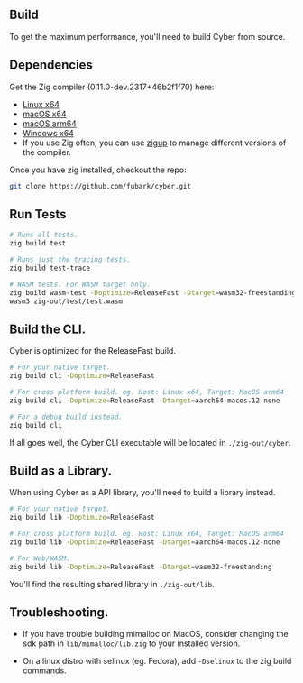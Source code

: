 ## Build
To get the maximum performance, you'll need to build Cyber from source.

## Dependencies
Get the Zig compiler (0.11.0-dev.2317+46b2f1f70) here:
- [Linux x64](https://ziglang.org/builds/zig-linux-x86_64-0.11.0-dev.2317+46b2f1f70.tar.xz)
- [macOS x64](https://ziglang.org/builds/zig-macos-x86_64-0.11.0-dev.2317+46b2f1f70.tar.xz)
- [macOS arm64](https://ziglang.org/builds/zig-macos-aarch64-0.11.0-dev.2317+46b2f1f70.tar.xz)
- [Windows x64](https://ziglang.org/builds/zig-windows-x86_64-0.11.0-dev.2317+46b2f1f70.zip)
- If you use Zig often, you can use [zigup](https://github.com/marler8997/zigup) to manage different versions of the compiler.

Once you have zig installed, checkout the repo:
```sh
git clone https://github.com/fubark/cyber.git
```

## Run Tests
```sh
# Runs all tests.
zig build test

# Runs just the tracing tests.
zig build test-trace

# WASM tests. For WASM target only.
zig build wasm-test -Doptimize=ReleaseFast -Dtarget=wasm32-freestanding
wasm3 zig-out/test/test.wasm
```

## Build the CLI.
Cyber is optimized for the ReleaseFast build.
```sh
# For your native target.
zig build cli -Doptimize=ReleaseFast

# For cross platform build. eg. Host: Linux x64, Target: MacOS arm64
zig build cli -Doptimize=ReleaseFast -Dtarget=aarch64-macos.12-none

# For a debug build instead.
zig build cli
```

If all goes well, the Cyber CLI executable will be located in `./zig-out/cyber`.

## Build as a Library.
When using Cyber as a API library, you'll need to build a library instead.
```sh
# For your native target.
zig build lib -Doptimize=ReleaseFast

# For cross platform build. eg. Host: Linux x64, Target: MacOS arm64
zig build lib -Doptimize=ReleaseFast -Dtarget=aarch64-macos.12-none

# For Web/WASM.
zig build lib -Doptimize=ReleaseFast -Dtarget=wasm32-freestanding
```

You'll find the resulting shared library in `./zig-out/lib`.

## Troubleshooting.
- If you have trouble building mimalloc on MacOS, consider changing the sdk path in `lib/mimalloc/lib.zig` to your installed version.

- On a linux distro with selinux (eg. Fedora), add `-Dselinux` to the zig build commands.
